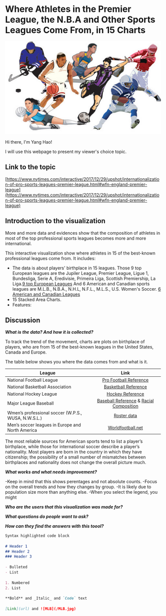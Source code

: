 # Where Athletes in the Premier League, the N.B.A and Other Sports Leagues Come From, in 15 Charts
<img src="athletic.jpg" width="1200" height="300">


Hi there, I'm Yang Hao!

I will use this webpage to present my viewer's choice topic.

## Link to the topic

[https://www.nytimes.com/interactive/2017/12/29/upshot/internationalization-of-pro-sports-leagues-premier-league.html#wfn-england-premier-league](https://www.nytimes.com/interactive/2017/12/29/upshot/internationalization-of-pro-sports-leagues-premier-league.html#wfn-england-premier-league)

## Introduction to the visualization
More and more data and evidences show that the composition of athletes in most of the top professional sports leagues becomes more and more international.

This interactive visualization show where athletes in 15 of the best-known professional leagues come from. It includes:

- The data is about players' birthplace in 15 leagues. Those 9 top
European leagues are  the Jupiler League, Premier League, Ligue 1, Bundesliga, Serie A, Eredivisie, Primeira Liga, Scottish Premiership, La Liga.[9 top European Leagues](/european_01.PNG)
 And 6 American and Canadian sports leagues are M.L.B., N.B.A., N.H.L, N.F.L., M.L.S., U.S. Women's Soccer. [6 American and Canadian Leagues](/usa_01.PNG)
- 15 Stacked Area Charts.
- Features:


## Discussion

**<em>What is the data? And how it is collected?</em>**

To track the trend of the movement, charts are plots on birthplace of players, who are from 15 of the best-known leagues in the United States, Canada and Europe. 

The table below shows you where the data comes from and what is it.
 
|League         	  | Link            | 
| ------------------- |:---------------:| 
| National Football League      | [Pro Football Reference](https://www.pro-football-reference.com/)| 
| National Basketball Association      | [Basketball Reference](https://www.basketball-reference.com/teams/BOS/1961.html)        |   
| National Hockey League | [Hockey Reference](https://www.hockey-reference.com/)       |    
| Major League Baseball | [Baseball Reference](https://www.baseball-reference.com/) & [Racial Composition](https://sabr.org/bioproj/topic/baseball-demographics-1947-2012)    |     
|Wmen’s professional soccer (W.P.S., WUSA, N.W.S.L.)|[Roster data](https://issuu.com/jendesignhouston/docs/nwsalmanac.fall2016.sample) |  
|Men’s soccer leagues in Europe and North America|[Worldfootball.net](http://www.worldfootball.net/)|

The most reliable sources for American sports tend to list a player’s birthplace, while those for international soccer describe a player’s nationality. Most players are born in the country in which they have citizenship; the possibility of a small number of mismatches between birthplaces and nationality does not change the overall picture much.


**<em>What works and what needs improvement?</em>**

-Keep in mind that this shows perentages and not absolute counts. 
-Focus on the overall trends and how they changes by group.
-It is likely due to population size more than anything else.
-When you select the legend, you might 

**<em>Who are the users that this visualization was made for?</em>**

**<em>What questions do people want to ask?</em>**

**<em>How can they find the answers with this toool?</em>**



```markdown
Syntax highlighted code block

# Header 1
## Header 2
### Header 3

- Bulleted
- List

1. Numbered
2. List

**Bold** and _Italic_ and `Code` text

[Link](url) and ![MLB](/MLB.jpg)
```




